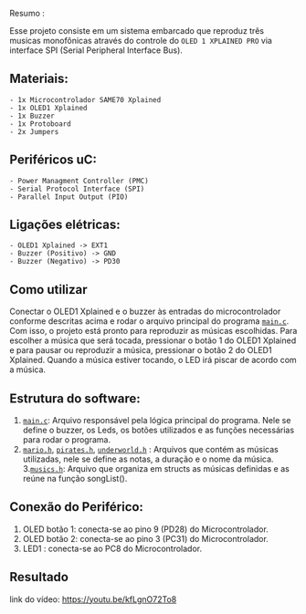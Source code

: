  Resumo :

Esse projeto consiste em um sistema embarcado que reproduz três musicas monofônicas através do controle do `OLED 1 XPLAINED PRO` via interface SPI (Serial Peripheral Interface Bus).

## Materiais:

    - 1x Microcontrolador SAME70 Xplained
    - 1x OLED1 Xplained
    - 1x Buzzer
    - 1x Protoboard
    - 2x Jumpers
    
## Periféricos uC:

    - Power Managment Controller (PMC)
    - Serial Protocol Interface (SPI)
    - Parallel Input Output (PIO)
    
## Ligações elétricas:

    - OLED1 Xplained -> EXT1
    - Buzzer (Positivo) -> GND
    - Buzzer (Negativo) -> PD30
    
## Como utilizar
Conectar o OLED1 Xplained e o buzzer às entradas do microcontrolador conforme descritas acima e rodar o arquivo principal do programa [`main.c`](/src/main.c). Com isso, o projeto está pronto para reproduzir as músicas escolhidas. Para escolher a música que será tocada, pressionar o botão 1 do OLED1 Xplained e para pausar ou reproduzir a música, pressionar o botão 2 do OLED1 Xplained. Quando a música estiver tocando, o LED irá piscar de acordo com a música.
        
## Estrutura do software:  
 
1. [`main.c`](/src/main.c): Arquivo responsável pela lógica principal do programa. Nele se define o buzzer, os Leds, os botões utilizados e as funções necessárias para rodar o programa.
2. [`mario.h`](/src/mario.h), [`pirates.h`](/src/pirates.h), [`underworld.h`](/src/underworld.h) : Arquivos que contém as músicas utilizadas, nele se define as notas, a duração e o nome da música.
3.[`musics.h`](/src/musics.h): Arquivo que organiza em structs as músicas definidas e as reúne na função songList().
    
## Conexão do Periférico:

 1. OLED botão 1: conecta-se ao pino 9 (PD28) do Microcontrolador.
 2. OLED botão 2: conecta-se ao pino 3 (PC31) do Microcontrolador.
 3. LED1 : conecta-se ao PC8 do Microcontrolador.

## Resultado
 
link do vídeo: https://youtu.be/kfLgnO72To8


